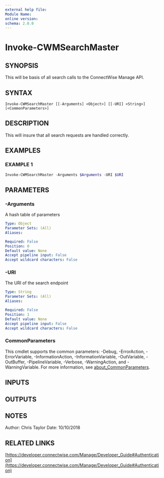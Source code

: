 ```yaml
---
external help file:
Module Name:
online version:
schema: 2.0.0
---
```


# Invoke-CWMSearchMaster

## SYNOPSIS
This will be basis of all search calls to the ConnectWise Manage API.

## SYNTAX

```
Invoke-CWMSearchMaster [[-Arguments] <Object>] [[-URI] <String>] [<CommonParameters>]
```

## DESCRIPTION
This will insure that all search requests are handled correctly.

## EXAMPLES

### EXAMPLE 1
```powershell
Invoke-CWMSearchMaster -Arguments $Arguments -URI $URI
```

## PARAMETERS

### -Arguments
A hash table of parameters

```yaml
Type: Object
Parameter Sets: (All)
Aliases:

Required: False
Position: 0
Default value: None
Accept pipeline input: False
Accept wildcard characters: False
```

### -URI
The URI of the search endpoint

```yaml
Type: String
Parameter Sets: (All)
Aliases:

Required: False
Position: 1
Default value: None
Accept pipeline input: False
Accept wildcard characters: False
```

### CommonParameters
This cmdlet supports the common parameters: -Debug, -ErrorAction, -ErrorVariable, -InformationAction, -InformationVariable, -OutVariable, -OutBuffer, -PipelineVariable, -Verbose, -WarningAction, and -WarningVariable. For more information, see [about_CommonParameters](http://go.microsoft.com/fwlink/?LinkID=113216).

## INPUTS

## OUTPUTS

## NOTES
Author: Chris Taylor
Date: 10/10/2018

## RELATED LINKS

[https://developer.connectwise.com/Manage/Developer_Guide#Authentication](https://developer.connectwise.com/Manage/Developer_Guide#Authentication)

